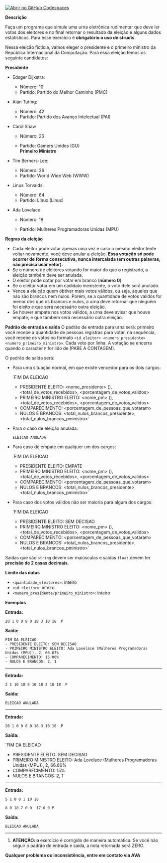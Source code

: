 [![Abrir no GitHub Codespaces](https://github.com/codespaces/badge.svg)](https://vfsmota-programacaoufes-tep-ea-01-eleicao-gx59xxpq9jc5g.github.dev/)

**Descrição**

Faça um programa que simule uma urna eletrônica rudimentar que deve ler votos dos eleitores e no final retornar o resultado da eleição e alguns dados estatísticos. Para esse exercício é **obrigatório o uso de structs**.

Nessa eleição fictícia, vamos eleger o presidente e o primeiro ministro da República Internacional da Computação. Para essa eleição temos os seguinte candidatos:



**Presidente**
 - Edsger Dijkstra: 
    - Número: 10
    - Partido: Partido do Melhor Caminho (PMC)
 - Alan Turing:
    - Número: 42
    - Partido: Partido dos Avanço Intelectual (PAI)

 - Carol Shaw    

    - Número: 26    

    - Partido: Gamers Unidos (GU)  
**Primeiro Ministro**
 - Tim Berners-Lee: 
    - Número: 36
    - Partido: World Wide Web (WWW)
 - Linus Torvalds:
    - Número: 64
    - Partido: Linux (Linux)

 - Ada Lovelace     

    - Número: 18     

    - Partido: Mulheres Programadoras Unidas (MPU) 
 



**Regras da eleição**
- Cada eleitor pode votar apenas uma vez e caso o mesmo eleitor tente voltar novamente, você deve anular a eleição. **Essa votação só pode ocorrer de forma consecutiva, nunca intercalada (em outras palavras, não precisa usar vetor).**
- Se o número de eleitores votando for maior do que o registrado, a eleição também deve ser anulada.
- O eleitor pode optar por votar em branco (**número 0**). 
- Se o eleitor votar em um cadidato inexistente, o voto dele será anulado.
- Vence a eleição quem obtiver mais votos válidos, ou seja, aqueles que não são brancos nem nulos. Porém, se a quantidade de votos validos for menor dos que os brancos e nulos, a urna deve retornar que ninguém foi eleito e que será necessário outra eleição.
- Se houver empate nos votos válidos, a urna deve avisar que houve empate, e que também será necessário outra eleição.



**Padrão de entrada e saída**
O padrão de entrada para urna será: primeiro você recebe a quantidade de pessoas registras para votar, na sequência, você recebe os votos no formato `<id_eleitor> <numero_presidente> <numero_primeiro_ministro>`. Cada voto por linha. A votação se encerra quando o caracter `P` for lido de (PARE A CONTAGEM).

O padrão de saída será:
- Para uma situação normal, em que existe vencedor para os dois cargos:

   
    `FIM DA ELEICAO
    - PRESIDENTE ELEITO: <nome_presidente> (<partido>), <total_de_votos_recebidos>, <porcentagem_de_votos_validos>
    - PRIMEIRO MINISTRO ELEITO: <nome_pm> (<partido>), <total_de_votos_recebidos>, <porcentagem_de_votos_validos>
    - COMPARECIMENTO: <porcentagem_de_pessoas_que_votaram>
    - NULOS E BRANCOS: <total_nulos_brancos_presidente>, <total_nulos_brancos_pministro>`

    
- Para o caso de eleição anulada:
    
    `ELEICAO ANULADA`
    

- Para caso de empate em qualquer um dos cargos:
    
    `FIM DA ELEICAO
    - PRESIDENTE ELEITO: EMPATE
    - PRIMEIRO MINISTRO ELEITO: <nome_pm> (<partido>), <total_de_votos_recebidos>, <porcentagem_de_votos_validos>
    - COMPARECIMENTO: <porcentagem_de_pessoas_que_votaram>
    - NULOS E BRANCOS: <total_nulos_brancos_presidente>, <total_nulos_brancos_pministro>`
    

- Para caso dos votos válidos não ser maioria para algum dos cargos:
    
    `FIM DA ELEICAO
    - PRESIDENTE ELEITO: SEM DECISAO
    - PRIMEIRO MINISTRO ELEITO: <nome_pm> (<partido>), <total_de_votos_recebidos>, <porcentagem_de_votos_validos>
    - COMPARECIMENTO: <porcentagem_de_pessoas_que_votaram>
    - NULOS E BRANCOS: <total_nulos_brancos_presidente>, <total_nulos_brancos_pministro>`
    

Saídas que são `string` devem ser maiúsculas e saídas `float` devem ter **precisão de 2 casas decimais**.



**Limite das datas**
- `<quantidade_eleitores>`: inteiro
- `<id_eleitor>`: inteiro
- `<numero_presidente/primeiro_ministro>`: inteiro



**Exemplos**


**Entrada:**

`20
1 0 0
8 0 18
3 10 18 
P`

**Saída:**

``` 
FIM DA ELEICAO
- PRESIDENTE ELEITO: SEM DECISAO 
- PRIMEIRO MINISTRO ELEITO: Ada Lovelace (Mulheres Programadoras Unidas (MPU)), 2, 66.67%
- COMPARECIMENTO: 15.00%
- NULOS E BRANCOS: 2, 1 
```

___


**Entrada:**

`2
1 10 18
8 10 18
3 10 18 
P`

**Saída:**

`ELEICAO ANULADA`

___


**Entrada:**

`20
1 0 0
8 0 18
3 10 18 
P`

**Saída:**

`FIM DA ELEICAO
- PRESIDENTE ELEITO: SEM DECISAO 
- PRIMEIRO MINISTRO ELEITO: Ada Lovelace (Mulheres Programadoras Unidas (MPU)), 2, 66.66%
- COMPARECIMENTO: 15%
- NULOS E BRANCOS: 2, 1`

___


**Entrada:**

`5
1 0 0
1 10 18` 

`8 0 18
7 0 0 
17 0 0
P`

**Saída:**

`ELEICAO ANULADA`

___



1. **ATENÇÃO: o** exercício é corrigido de maneira automática. Se você não seguir o padrão de entrada e saída, a nota retornada será ZERO.

**Qualquer problema ou inconsistência, entre em contato via AVA**

